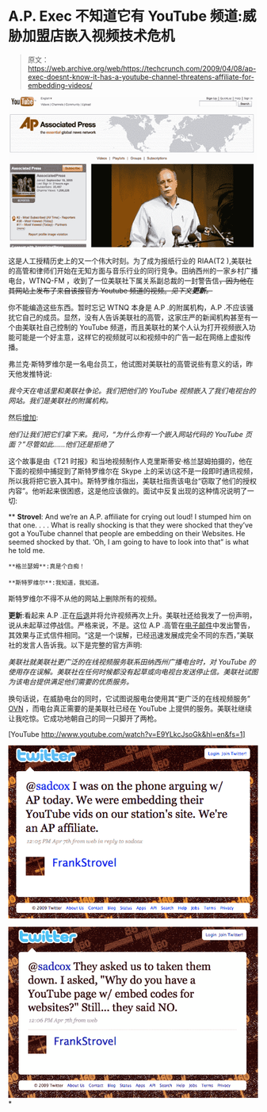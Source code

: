 # A.P. Exec 不知道它有 YouTube 频道:威胁加盟店嵌入视频技术危机

> 原文：<https://web.archive.org/web/https://techcrunch.com/2009/04/08/ap-exec-doesnt-know-it-has-a-youtube-channel-threatens-affiliate-for-embedding-videos/>

![](img/e68d80451776e84f81ac60a4b3975cfa.png)

这是人工授精历史上的又一个伟大时刻。为了成为报纸行业的 RIAA(T2 ),美联社的高管和律师们开始在无知方面与音乐行业的同行竞争。田纳西州的一家乡村广播电台，WTNQ-FM ，收到了一位美联社下属关系副总裁的一封警告信~~，因为他在其网站上发布了来自该报官方 Youtube 频道的视频。*见下文**更新**。*~~

你不能编造这些东西。暂时忘记 WTNQ 本身是 A.P .的附属机构，A.P .不应该骚扰它自己的成员。显然，没有人告诉美联社的高管，这家庄严的新闻机构甚至有一个由美联社自己控制的 YouTube 频道，而且美联社的某个人认为打开视频嵌入功能可能是一个好主意，这样它的视频就可以和视频中的广告一起在网络上虚拟传播。

弗兰克·斯特罗维尔是一名电台员工，他试图对美联社的高管说些有意义的话，昨天他发推特说:

*我今天在电话里和美联社争论。我们把他们的 YouTube 视频嵌入了我们电视台的网站。我们是美联社的附属机构。*

然后[增加](https://web.archive.org/web/20230131233437/http://twitter.com/FrankStrovel/status/1471367126):

*他们让我们把它们拿下来。我问，“为什么你有一个嵌入网站代码的 YouTube 页面？”尽管如此……他们还是拒绝了*

这个故事是由《T21 时报》和当地视频制作人克里斯蒂安·格兰瑟姆拍摄的，他在下面的视频中捕捉到了斯特罗维尔在 Skype 上的采访(这不是一段即时通讯视频，所以我将把它嵌入其中)。斯特罗维尔指出，美联社指责该电台“窃取了他们的授权内容”。他听起来很困惑，这是他应该做的。面试中反复出现的这种情况说明了一切:

**   **Strovel**: And we’re an A.P. affiliate for crying out loud! I stumped him on that one. . . . What is really shocking is that they were shocked that they’ve got a YouTube channel that people are embedding on their Websites. He seemed shocked by that. ‘Oh, I am going to have to look into that” is what he told me.

    **格兰瑟姆**:真是个白痴！

    **斯特罗维尔**:我知道，我知道。

斯特罗维尔不得不从他的网站上删除所有的视频。

**更新**:看起来 A.P .正在[后退](https://web.archive.org/web/20230131233437/http://twitter.com/FrankStrovel/status/1484734786)并将允许视频再次上升。美联社还给我发了一份声明，说从未起草过停战信。严格来说，不是。这位 A.P .高管在[电子邮件](https://web.archive.org/web/20230131233437/http://leftofdial.com/?p=1016)中发出警告，其效果与正式信件相同。“这是一个误解，已经迅速发展成完全不同的东西，”美联社的发言人告诉我。以下是完整的官方声明:

*美联社就美联社更广泛的在线视频服务联系田纳西州广播电台时，对 YouTube 的使用存在误解。美联社在任何时候都没有起草或向电视台发送停止信。美联社试图为该电台提供满足他们需要的优质服务。*

换句话说，在威胁电台的同时，它试图说服电台使用其“更广泛的在线视频服务” [OVN](https://web.archive.org/web/20230131233437/http://www.ap.org/OVN/promotoolssupport.html) ，而电台真正需要的是美联社已经在 YouTube 上提供的服务。美联社继续让我吃惊。它成功地朝自己的同一只脚开了两枪。

[YouTube http://www.youtube.com/watch?v=E9YLkcJsoGk&hl=en&fs=1]

![](img/7c8e9860f076c09eda3836920e4306f2.png)

![](img/8fed017f60ae1f73d913c75394746a12.png)*